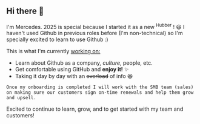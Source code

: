 
## Hi there 👋

I'm Mercedes. 2025 is special because I started it as a new <sup>Hubber</sup> ! 😃
I haven't used Github in previous roles before (I'm non-technical) so I'm specially excited to learn to use Github :) 

This is what I'm currently <ins>working<ins> on: 

- Learn about Github as a company, *culture*, people, etc.
- Get comfortable using GitHub and **enjoy it!** ✨
- Taking it day by day with an ~~overload~~ of info 😆

```
Once my onboarding is completed I will work with the SMB team (sales) on making sure our customers sign on-time renewals and help them grow and upsell. 
```

Excited to continue to learn, grow, and to get started with my team and customers! 

